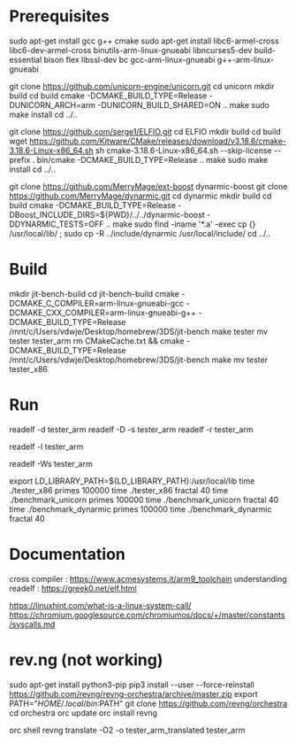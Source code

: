 # Prerequisites

<!--- ubuntu toolchain --->
sudo apt-get install gcc g++ cmake
sudo apt-get install libc6-armel-cross libc6-dev-armel-cross binutils-arm-linux-gnueabi libncurses5-dev build-essential bison flex libssl-dev bc gcc-arm-linux-gnueabi g++-arm-linux-gnueabi

<!--- Dependencies, installs to /usr/local/include/ and /usr/local/lib/ --->
git clone https://github.com/unicorn-engine/unicorn.git
cd unicorn
mkdir build
cd build
cmake -DCMAKE_BUILD_TYPE=Release -DUNICORN_ARCH=arm -DUNICORN_BUILD_SHARED=ON ..
make
sudo make install
cd ../..

git clone https://github.com/serge1/ELFIO.git
cd ELFIO
mkdir build
cd build
wget https://github.com/Kitware/CMake/releases/download/v3.18.6/cmake-3.18.6-Linux-x86_64.sh
sh cmake-3.18.6-Linux-x86_64.sh --skip-license --prefix .
bin/cmake -DCMAKE_BUILD_TYPE=Release ..
make
sudo make install
cd ../..

git clone https://github.com/MerryMage/ext-boost dynarmic-boost
git clone https://github.com/MerryMage/dynarmic.git
cd dynarmic
mkdir build
cd build
cmake -DCMAKE_BUILD_TYPE=Release -DBoost_INCLUDE_DIRS=${PWD}/../../dynarmic-boost -DDYNARMIC_TESTS=OFF ..
make
sudo find -iname '*.a' -exec cp {} /usr/local/lib/ \;
sudo cp -R ../include/dynarmic /usr/local/include/
cd ../..

# Build

mkdir jit-bench-build
cd jit-bench-build
cmake -DCMAKE_C_COMPILER=arm-linux-gnueabi-gcc -DCMAKE_CXX_COMPILER=arm-linux-gnueabi-g++ -DCMAKE_BUILD_TYPE=Release /mnt/c/Users/vdwje/Desktop/homebrew/3DS/jit-bench
make tester
mv tester tester_arm
rm CMakeCache.txt && cmake -DCMAKE_BUILD_TYPE=Release /mnt/c/Users/vdwje/Desktop/homebrew/3DS/jit-bench
make
mv tester tester_x86

# Run

<!-- should be empty (dynamic symbols) -->
readelf -d tester_arm
readelf -D -s tester_arm
readelf -r tester_arm
<!-- entry points & load -->
readelf -l tester_arm
<!-- symbols -->
readelf -Ws tester_arm

export LD_LIBRARY_PATH=${LD_LIBRARY_PATH}:/usr/local/lib
time ./tester_x86 primes 100000
time ./tester_x86 fractal 40
time ./benchmark_unicorn primes 100000
time ./benchmark_unicorn fractal 40
time ./benchmark_dynarmic primes 100000
time ./benchmark_dynarmic fractal 40

# Documentation

cross compiler : https://www.acmesystems.it/arm9_toolchain
understanding readelf : https://greek0.net/elf.html

https://linuxhint.com/what-is-a-linux-system-call/
https://chromium.googlesource.com/chromiumos/docs/+/master/constants/syscalls.md




# rev.ng (not working)

sudo apt-get install python3-pip
pip3 install --user --force-reinstall https://github.com/revng/revng-orchestra/archive/master.zip
export PATH="$HOME/.local/bin:$PATH"
git clone https://github.com/revng/orchestra
cd orchestra
orc update
orc install revng

orc shell
revng translate -O2 -o tester_arm_translated tester_arm
